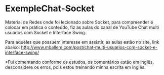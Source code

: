 # ExempleChat-Socket

Material de Redes onde foi lecionado sobre Socket, para compreender e colocar em prática o conteúdo, fiz as aulas do canal de YouTube 
Chat multi usuários com Socket e Interface Swing.

Para aqueles que possuem interesse em assistir, as aulas estão no site, link abaixo: http://www.mballem.com/post/chat-multi-usuarios-com-socket-e-interface-swing/

*Fui comentando conforme os estudos, os comentários estão em inglês, desconsidere os erros, pois estou treinando minha escrita em inglês.
